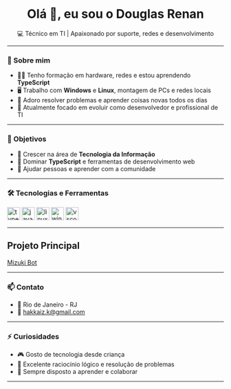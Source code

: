 <h1 align="center">Olá 👋, eu sou o Douglas Renan</h1>
<p align="center">💻 Técnico em TI | Apaixonado por suporte, redes e desenvolvimento</p>

---

### 🚀 Sobre mim

- 👨‍💻 Tenho formação em hardware, redes e estou aprendendo **TypeScript**
- 🖥️ Trabalho com **Windows** e **Linux**, montagem de PCs e redes locais
- 🔧 Adoro resolver problemas e aprender coisas novas todos os dias
- 🌱 Atualmente focado em evoluir como desenvolvedor e profissional de TI

---

### 🎯 Objetivos

- 🔹 Crescer na área de **Tecnologia da Informação**
- 🔹 Dominar **TypeScript** e ferramentas de desenvolvimento web
- 🔹 Ajudar pessoas e aprender com a comunidade

---

### 🛠️ Tecnologias e Ferramentas

<p align="left">
  <img src="https://cdn.jsdelivr.net/gh/devicons/devicon/icons/typescript/typescript-original.svg" height="30" alt="typescript" />
  <img src="https://cdn.jsdelivr.net/gh/devicons/devicon/icons/javascript/javascript-original.svg" height="30" alt="javascript" />
  <img src="https://cdn.jsdelivr.net/gh/devicons/devicon/icons/linux/linux-original.svg" height="30" alt="linux" />
  <img src="https://cdn.jsdelivr.net/gh/devicons/devicon/icons/windows8/windows8-original.svg" height="30" alt="windows" />
  <img src="https://cdn.jsdelivr.net/gh/devicons/devicon/icons/vscode/vscode-original.svg" height="30" alt="vscode" />
</p>

---

## Projeto Principal

[Mizuki Bot](https://github.com/Hakkaiz01/Mizuki-Bot-Discord)

---

### 📫 Contato

- 📍 Rio de Janeiro - RJ  
- 📧 hakkaiz.k@gmail.com  

---

### ⚡ Curiosidades

- 🎮 Gosto de tecnologia desde criança
- 🧠 Excelente raciocínio lógico e resolução de problemas
- 🤝 Sempre disposto a aprender e colaborar

---
